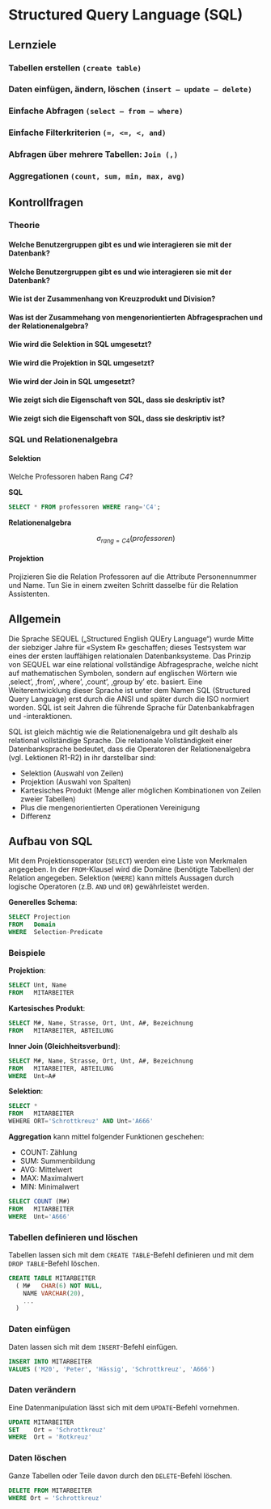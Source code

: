 # Structured Query Language \(SQL\)

## Lernziele

### Tabellen erstellen `(create table)`

### Daten einfügen, ändern, löschen `(insert – update – delete)`

### Einfache Abfragen `(select – from – where)`

### Einfache Filterkriterien `(=, <=, <, and)`

### Abfragen über mehrere Tabellen: `Join (,)`

### Aggregationen `(count, sum, min, max, avg)`

## Kontrollfragen

### Theorie

#### Welche Benutzergruppen gibt es und wie interagieren sie mit der Datenbank?

#### Welche Benutzergruppen gibt es und wie interagieren sie mit der Datenbank?

#### Wie ist der Zusammenhang von Kreuzprodukt und Division?

#### Was ist der Zusammehang von mengenorientierten Abfragesprachen und der Relationenalgebra?

#### Wie wird die Selektion in SQL umgesetzt?

#### Wie wird die Projektion in SQL umgesetzt?

#### Wie wird der Join in SQL umgesetzt?

#### Wie zeigt sich die Eigenschaft von SQL, dass sie deskriptiv ist?

#### Wie zeigt sich die Eigenschaft von SQL, dass sie deskriptiv ist?

### SQL und Relationenalgebra

#### Selektion

Welche Professoren haben Rang _C4_?

**SQL**

```sql
SELECT * FROM professoren WHERE rang='C4';
```

**Relationenalgebra**

$$
\sigma_{rang=C4}(professoren)
$$

#### Projektion

Projizieren Sie die Relation Professoren auf die Attribute Personennummer und Name. Tun Sie in einem zweiten Schritt dasselbe für die Relation Assistenten.

## Allgemein

Die Sprache SEQUEL \(„Structured English QUEry Language“\) wurde Mitte der siebziger Jahre für «System R» geschaffen; dieses Testsystem war eines der ersten lauffähigen relationalen Datenbanksysteme. Das Prinzip von SEQUEL war eine relational vollständige Abfragesprache, welche nicht auf mathematischen Symbolen, sondern auf englischen Wörtern wie ‚select’, ‚from’, ‚where’, ‚count’, ‚group by’ etc. basiert. Eine Weiterentwicklung dieser Sprache ist unter dem Namen SQL \(Structured Query Language\) erst durch die ANSI und später durch die ISO normiert worden. SQL ist seit Jahren die führende Sprache für Datenbankabfragen und -interaktionen.

SQL ist gleich mächtig wie die Relationenalgebra und gilt deshalb als relational vollständige Sprache. Die relationale Vollständigkeit einer Datenbanksprache bedeutet, dass die Operatoren der Relationenalgebra \(vgl. Lektionen R1-R2\) in ihr darstellbar sind:

* Selektion \(Auswahl von Zeilen\)
* Projektion \(Auswahl von Spalten\)
* Kartesisches Produkt \(Menge aller möglichen Kombinationen von Zeilen zweier Tabellen\)
* Plus die mengenorientierten Operationen Vereinigung
* Differenz

## Aufbau von SQL

Mit dem Projektionsoperator \(`SELECT`\) werden eine Liste von Merkmalen angegeben. In der `FROM`-Klausel wird die Domäne \(benötigte Tabellen\) der Relation angegeben. Selektion \(`WHERE`\) kann mittels Aussagen durch logische Operatoren \(z.B. `AND` und `OR`\) gewährleistet werden.

**Generelles Schema**:

```sql
SELECT Projection
FROM   Domain
WHERE  Selection-Predicate
```

### Beispiele

**Projektion**:

```sql
SELECT Unt, Name
FROM   MITARBEITER
```

**Kartesisches Produkt**:

```sql
SELECT M#, Name, Strasse, Ort, Unt, A#, Bezeichnung
FROM   MITARBEITER, ABTEILUNG
```

**Inner Join \(Gleichheitsverbund\)**:

```sql
SELECT M#, Name, Strasse, Ort, Unt, A#, Bezeichnung
FROM   MITARBEITER, ABTEILUNG
WHERE  Unt=A#
```

**Selektion**:

```sql
SELECT *
FROM   MITARBEITER
WEHERE ORT='Schrottkreuz' AND Unt='A666'
```

**Aggregation** kann mittel folgender Funktionen geschehen:

* COUNT: Zählung
* SUM: Summenbildung
* AVG: Mittelwert
* MAX: Maximalwert
* MIN: Minimalwert

```sql
SELECT COUNT (M#)
FROM   MITARBEITER
WHERE  Unt='A666'
```

### Tabellen definieren und löschen

Tabellen lassen sich mit dem `CREATE TABLE`-Befehl definieren und mit dem `DROP TABLE`-Befehl löschen.

```sql
CREATE TABLE MITARBEITER
  ( M#   CHAR(6) NOT NULL, 
    NAME VARCHAR(20),
    ...
  )
```

### Daten einfügen

Daten lassen sich mit dem `INSERT`-Befehl einfügen.

```sql
INSERT INTO MITARBEITER
VALUES ('M20', 'Peter', 'Hässig', 'Schrottkreuz', 'A666')
```

### Daten verändern

Eine Datenmanipulation lässt sich mit dem `UPDATE`-Befehl vornehmen.

```sql
UPDATE MITARBEITER
SET    Ort = 'Schrottkreuz'
WHERE  Ort = 'Rotkreuz'
```

### Daten löschen

Ganze Tabellen oder Teile davon durch den `DELETE`-Befehl löschen.

```sql
DELETE FROM MITARBEITER
WHERE Ort = 'Schrottkreuz'
```

